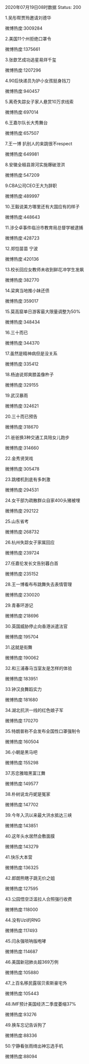 2020年07月19日08时数据
Status: 200

1.吴彤帮贾玲邀请刘德华

微博热度:3009284

2.美国11个州拒绝口罩令

微博热度:1375661

3.张歆艺成功追星易烊千玺

微博热度:1207296

4.90后快递员为护小女孩挺身挡刀

微博热度:940457

5.离奇失踪女子家人悬赏10万求线索

微博热度:697014

6.王嘉尔队长大秀舞台

微博热度:657507

7.王一博 扒别人的来跳很不respect

微博热度:649981

8.安徽全椒县滁河实施爆破泄洪

微博热度:547209

9.CBA公司CEO王大为辞职

微博热度:489997

10.王毅说美方哪里还有大国应有的样子

微博热度:448643

11.涉仝卓事件临汾市教育局总督学被逮捕

微博热度:428723

12.郑恺苗苗 宁波

微博热度:420136

13.校长回应女教师未收到鲜花冲学生发飙

微博热度:382770

14.梁爽当地推小妹还债

微博热度:359017

15.莫高窟单日游客最大限量调整为50%

微博热度:348434

16.三十而已

微博热度:344370

17.虽然是精神病但是没关系

微博热度:335412

18.杨迪说郑爽膝盖像杵子

微博热度:329155

19.武汉暴雨

微博热度:324621

20.三十而已预告

微博热度:318670

21.爸爸换3种交通工具陪女儿跑步

微博热度:314660

22.金秀贤哭戏

微博热度:305478

23.跳楼机到底有多刺激

微博热度:294531

24.女干部为疏散群众自家400头猪被埋

微博热度:292122

25.山东省考

微博热度:268732

26.杭州失踪女子家属回应

微博热度:239724

27.任嘉伦发长文告别暮白首

微博热度:235152

28.王一博看布布跳舞失去表情管理

微博热度:230020

29.青春环游记

微博热度:218696

30.英国威胁停止向香港派遣法官

微博热度:195704

31.这就是街舞

微博热度:190062

32.和三浦春马当室友是怎样的体验

微博热度:183951

33.钟汉良舞蹈实力

微博热度:181680

34.湖北抗洪一线的红色娘子军

微博热度:170270

35.特朗普称不会发布全国性口罩强制令

微博热度:160504

36.小朝是黑马吧

微博热度:155298

37.苏恋雅暗黑富江舞

微博热度:149577

38.朴树说龙丹妮是冤家

微博热度:147702

39.今年入汛以来最大洪水抵达三峡

微博热度:143851

40.这年头水居然会敷面膜

微博热度:143279

41.快乐大本营

微博热度:136325

42.郎朗熊瞎子跳无价之姐

微博热度:127595

43.公园悟空泛滥拉人合照强行收费

微博热度:118000

44.没有Uzi的RNG

微博热度:117493

45.闫永强唢呐版咆哮

微博热度:114687

46.美国新冠肺炎超369万例

微博热度:105880

47.上百名移民露宿贝索斯豪宅外

微博热度:105443

48.IMF预计美国经济二季度萎缩37%

微博热度:93276

49.换车忘记告诉狗了

微博热度:88336

50.宁静看张雨绮出神忘选手机

微博热度:88094

